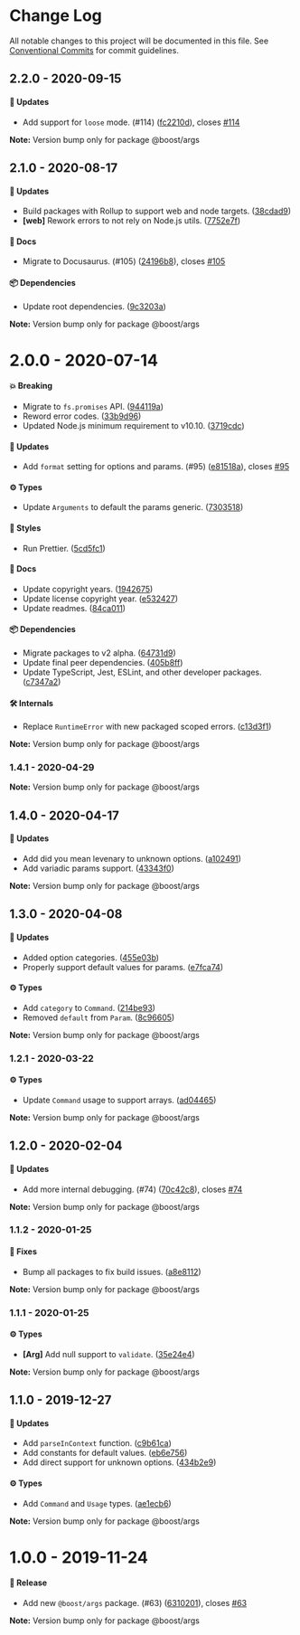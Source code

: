 # Change Log

All notable changes to this project will be documented in this file.
See [Conventional Commits](https://conventionalcommits.org) for commit guidelines.

## 2.2.0 - 2020-09-15

#### 🚀 Updates

- Add support for `loose` mode. (#114) ([fc2210d](https://github.com/milesj/boost/commit/fc2210d)), closes [#114](https://github.com/milesj/boost/issues/114)

**Note:** Version bump only for package @boost/args





## 2.1.0 - 2020-08-17

#### 🚀 Updates

- Build packages with Rollup to support web and node targets. ([38cdad9](https://github.com/milesj/boost/commit/38cdad9))
- **[web]** Rework errors to not rely on Node.js utils. ([7752e7f](https://github.com/milesj/boost/commit/7752e7f))

#### 📘 Docs

- Migrate to Docusaurus. (#105) ([24196b8](https://github.com/milesj/boost/commit/24196b8)), closes [#105](https://github.com/milesj/boost/issues/105)

#### 📦 Dependencies

- Update root dependencies. ([9c3203a](https://github.com/milesj/boost/commit/9c3203a))

**Note:** Version bump only for package @boost/args





# 2.0.0 - 2020-07-14

#### 💥 Breaking

- Migrate to `fs.promises` API. ([944119a](https://github.com/milesj/boost/commit/944119a))
- Reword error codes. ([33b9d96](https://github.com/milesj/boost/commit/33b9d96))
- Updated Node.js minimum requirement to v10.10. ([3719cdc](https://github.com/milesj/boost/commit/3719cdc))

#### 🚀 Updates

- Add `format` setting for options and params. (#95) ([e81518a](https://github.com/milesj/boost/commit/e81518a)), closes [#95](https://github.com/milesj/boost/issues/95)

#### ⚙️ Types

- Update `Arguments` to default the params generic. ([7303518](https://github.com/milesj/boost/commit/7303518))

#### 🎨 Styles

- Run Prettier. ([5cd5fc1](https://github.com/milesj/boost/commit/5cd5fc1))

#### 📘 Docs

- Update copyright years. ([1942675](https://github.com/milesj/boost/commit/1942675))
- Update license copyright year. ([e532427](https://github.com/milesj/boost/commit/e532427))
- Update readmes. ([84ca011](https://github.com/milesj/boost/commit/84ca011))

#### 📦 Dependencies

- Migrate packages to v2 alpha. ([64731d9](https://github.com/milesj/boost/commit/64731d9))
- Update final peer dependencies. ([405b8ff](https://github.com/milesj/boost/commit/405b8ff))
- Update TypeScript, Jest, ESLint, and other developer packages. ([c7347a2](https://github.com/milesj/boost/commit/c7347a2))

#### 🛠 Internals

- Replace `RuntimeError` with new packaged scoped errors. ([c13d3f1](https://github.com/milesj/boost/commit/c13d3f1))

**Note:** Version bump only for package @boost/args





### 1.4.1 - 2020-04-29

**Note:** Version bump only for package @boost/args





## 1.4.0 - 2020-04-17

#### 🚀 Updates

- Add did you mean levenary to unknown options. ([a102491](https://github.com/milesj/boost/commit/a102491))
- Add variadic params support. ([43343f0](https://github.com/milesj/boost/commit/43343f0))

**Note:** Version bump only for package @boost/args





## 1.3.0 - 2020-04-08

#### 🚀 Updates

- Added option categories. ([455e03b](https://github.com/milesj/boost/commit/455e03b))
- Properly support default values for params. ([e7fca74](https://github.com/milesj/boost/commit/e7fca74))

#### ⚙️ Types

- Add `category` to `Command`. ([214be93](https://github.com/milesj/boost/commit/214be93))
- Removed `default` from `Param`. ([8c96605](https://github.com/milesj/boost/commit/8c96605))

**Note:** Version bump only for package @boost/args





### 1.2.1 - 2020-03-22

#### ⚙️ Types

- Update `Command` usage to support arrays. ([ad04465](https://github.com/milesj/boost/commit/ad04465))

**Note:** Version bump only for package @boost/args





## 1.2.0 - 2020-02-04

#### 🚀 Updates

- Add more internal debugging. (#74) ([70c42c8](https://github.com/milesj/boost/commit/70c42c8)), closes [#74](https://github.com/milesj/boost/issues/74)

**Note:** Version bump only for package @boost/args





### 1.1.2 - 2020-01-25

#### 🐞 Fixes

- Bump all packages to fix build issues. ([a8e8112](https://github.com/milesj/boost/commit/a8e8112))

**Note:** Version bump only for package @boost/args





### 1.1.1 - 2020-01-25

#### ⚙️ Types

- **[Arg]** Add null support to `validate`. ([35e24e4](https://github.com/milesj/boost/commit/35e24e4))

**Note:** Version bump only for package @boost/args





## 1.1.0 - 2019-12-27

#### 🚀 Updates

- Add `parseInContext` function. ([c9b61ca](https://github.com/milesj/boost/commit/c9b61ca))
- Add constants for default values. ([eb6e756](https://github.com/milesj/boost/commit/eb6e756))
- Add direct support for unknown options. ([434b2e9](https://github.com/milesj/boost/commit/434b2e9))

#### ⚙️ Types

- Add `Command` and `Usage` types. ([ae1ecb6](https://github.com/milesj/boost/commit/ae1ecb6))

**Note:** Version bump only for package @boost/args





# 1.0.0 - 2019-11-24

#### 🎉 Release

- Add new `@boost/args` package. (#63) ([6310201](https://github.com/milesj/boost/commit/6310201)), closes [#63](https://github.com/milesj/boost/issues/63)

**Note:** Version bump only for package @boost/args
